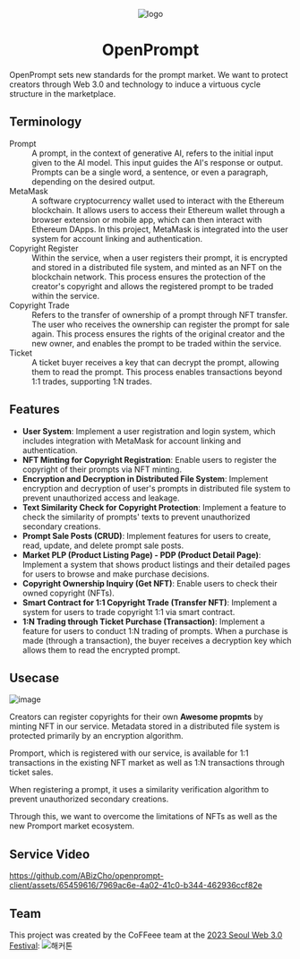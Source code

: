 <div align='center'>

![logo](https://github.com/SWF2023-CoFFeee/openprompt-client/assets/90181028/e3f51cb5-570b-47db-8f7f-43296acfa890)

# OpenPrompt


</div>


OpenPrompt sets new standards for the prompt market. We want to protect creators through Web 3.0 and technology to induce a virtuous cycle structure in the marketplace.

## Terminology 

<dl>
  <dt>Prompt</dt>
  <dd>A prompt, in the context of generative AI, refers to the initial input given to the AI model. This input guides the AI's response or output. Prompts can be a single word, a sentence, or even a paragraph, depending on the desired output.
</dd>

 <dt>MetaMask</dt>
  <dd>A software cryptocurrency wallet used to interact with the Ethereum blockchain. It allows users to access their Ethereum wallet through a browser extension or mobile app, which can then interact with Ethereum DApps. In this project, MetaMask is integrated into the user system for account linking and authentication.</dd>

  <dt>Copyright Register</dt>
  <dd>Within the service, when a user registers their prompt, it is encrypted and stored in a distributed file system, and minted as an NFT on the blockchain network. This process ensures the protection of the creator's copyright and allows the registered prompt to be traded within the service.</dd>
  
  <dt>Copyright Trade</dt>
  <dd>Refers to the transfer of ownership of a prompt through NFT transfer. The user who receives the ownership can register the prompt for sale again. This process ensures the rights of the original creator and the new owner, and enables the prompt to be traded within the service.
</dd>

  <dt>Ticket</dt>
  <dd>A ticket buyer receives a key that can decrypt the prompt, allowing them to read the prompt. This process enables transactions beyond 1:1 trades, supporting 1:N trades.</dd>
 
 
<dl>

## Features

- **User System**: Implement a user registration and login system, which includes integration with MetaMask for account linking and authentication.
- **NFT Minting for Copyright Registration**: Enable users to register the copyright of their prompts via NFT minting.
- **Encryption and Decryption in Distributed File System**: Implement encryption and decryption of user's prompts in distributed file system to prevent unauthorized access and leakage.
- **Text Similarity Check for Copyright Protection**: Implement a feature to check the similarity of prompts' texts to prevent unauthorized secondary creations.
- **Prompt Sale Posts (CRUD)**: Implement features for users to create, read, update, and delete prompt sale posts.
- **Market PLP (Product Listing Page) - PDP (Product Detail Page)**: Implement a system that shows product listings and their detailed pages for users to browse and make purchase decisions.
- **Copyright Ownership Inquiry (Get NFT)**: Enable users to check their owned copyright (NFTs).
- **Smart Contract for 1:1 Copyright Trade (Transfer NFT)**: Implement a system for users to trade copyright 1:1 via smart contract.
- **1:N Trading through Ticket Purchase (Transaction)**: Implement a feature for users to conduct 1:N trading of prompts. When a purchase is made (through a transaction), the buyer receives a decryption key which allows them to read the encrypted prompt.


## Usecase

![image](https://github.com/SWF2023-CoFFeee/openprompt-client/assets/90181028/65aeb9c8-f0db-4aca-9ed7-74838e08353f)

Creators can register copyrights for their own **Awesome propmts** by minting NFT in our service. Metadata stored in a distributed file system is protected primarily by an encryption algorithm.

Promport, which is registered with our service, is available for 1:1 transactions in the existing NFT market as well as 1:N transactions through ticket sales.

When registering a prompt, it uses a similarity verification algorithm to prevent unauthorized secondary creations.

Through this, we want to overcome the limitations of NFTs as well as the new Promport market ecosystem.

## Service Video

https://github.com/ABizCho/openprompt-client/assets/65459616/7969ac6e-4a02-41c0-b344-462936ccf82e



## Team


This project was created by the CoFFeee team at the [2023 Seoul Web 3.0 Festival](https://www.seoulweb3festival.com/):
![해커톤](https://github.com/SWF2023-CoFFeee/openprompt-server/assets/89997300/c459c16a-e31b-40fb-8155-25d457ebaedf)

